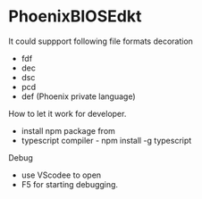 # PhoenixBIOSEdkt
It could suppport following file formats decoration
- fdf
- dec
- dsc
- pcd
- def (Phoenix private language)

How to let it work for developer.
- install npm package from 
- typescript compiler - npm install -g typescript

Debug 
- use VScodee to open 
- F5 for starting debugging.

